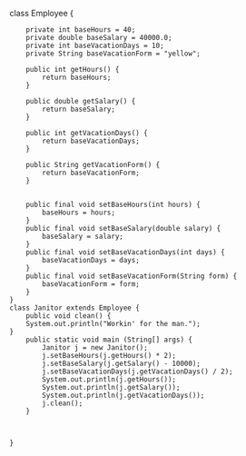   class Employee {

        private int baseHours = 40;
        private double baseSalary = 40000.0;
        private int baseVacationDays = 10;
        private String baseVacationForm = "yellow";
        
        public int getHours() {
            return baseHours;                
        }

        public double getSalary() {
            return baseSalary;              
        }

        public int getVacationDays() {
            return baseVacationDays;        
        }

        public String getVacationForm() {
            return baseVacationForm;         
        }
        
        
        public final void setBaseHours(int hours) {
            baseHours = hours;
        }
        public final void setBaseSalary(double salary) {
            baseSalary = salary;
        }
        public final void setBaseVacationDays(int days) {
            baseVacationDays = days;
        }
        public final void setBaseVacationForm(String form) {
            baseVacationForm = form;
        }
    }
    class Janitor extends Employee {
        public void clean() {
        System.out.println("Workin' for the man.");
    }
        public static void main (String[] args) {
            Janitor j = new Janitor();
            j.setBaseHours(j.getHours() * 2);
            j.setBaseSalary(j.getSalary() - 10000);
            j.setBaseVacationDays(j.getVacationDays() / 2);
            System.out.println(j.getHours());
            System.out.println(j.getSalary());
            System.out.println(j.getVacationDays());
            j.clean();
        }
        
        
        
    }
